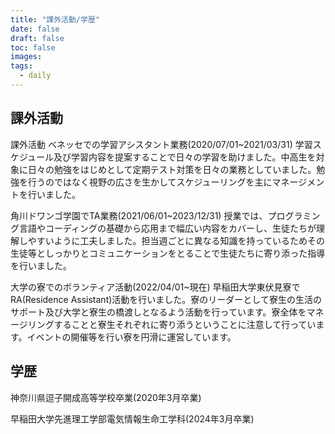 ```yaml
---
title: "課外活動/学歴"
date: false
draft: false
toc: false
images: 
tags:
  - daily
---
```


## 課外活動
課外活動
ベネッセでの学習アシスタント業務(2020/07/01~2021/03/31)
学習スケジュール及び学習内容を提案することで日々の学習を助けました。中高生を対象に日々の勉強をはじめとして定期テスト対策を日々の業務としていました。勉強を行うのではなく視野の広さを生かしてスケジューリングを主にマネージメントを行いました。

角川ドワンゴ学園でTA業務(2021/06/01~2023/12/31)
授業では、プログラミング言語やコーディングの基礎から応用まで幅広い内容をカバーし、生徒たちが理解しやすいように工夫しました。担当週ごとに異なる知識を持っているためその生徒等としっかりとコミュニケーションをとることで生徒たちに寄り添った指導を行いました。

大学の寮でのボランティア活動(2022/04/01~現在)
早稲田大学東伏見寮でRA(Residence Assistant)活動を行いました。寮のリーダーとして寮生の生活のサポート及び大学と寮生の橋渡しとなるよう活動を行っています。寮全体をマネージリングすることと寮生それぞれに寄り添うということに注意して行っています。イベントの開催等を行い寮を円滑に運営しています。



## 学歴

神奈川県逗子開成高等学校卒業(2020年3月卒業)

早稲田大学先進理工学部電気情報生命工学科(2024年3月卒業)